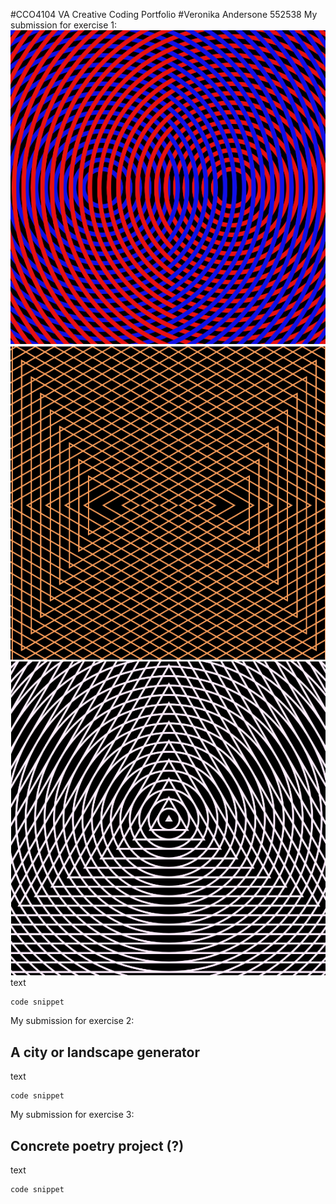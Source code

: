 #CCO4104 VA Creative Coding Portfolio
#Veronika Andersone 552538
My submission for exercise 1:
![two circles Moiré](https://github.com/Vixl24/CCO4104-VA-Creative-Coding-Portfolio/blob/main/two_circles_moire.png)
![Two triangles Moiré effect](https://github.com/Vixl24/CCO4104-VA-Creative-Coding-Portfolio/blob/main/two_triangles_moire.png)
![Triangle circle stacked Moiré](https://github.com/Vixl24/CCO4104-VA-Creative-Coding-Portfolio/blob/main/triangle_circle_stacked_moire.png)
text
```
code snippet
```
My submission for exercise 2:
## A city or landscape generator 
text
```
code snippet
```
My submission for exercise 3:
## Concrete poetry project (?)
text
```
code snippet
```
